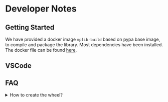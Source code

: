 # Developer Notes

## Getting Started

We have provided a docker image `mplib-build` based on pypa base image, to compile and package the library.
Most dependencies have been installed.
The docker file can be found [here](../docker/Dockerfile).

## VSCode


## FAQ

<details>
<summary>How to create the wheel?</summary>

`bash` d
</details>
